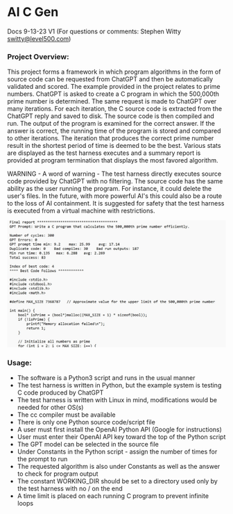 # AI C Gen
Docs 9-13-23 V1 (For questions or comments:  Stephen Witty switty@level500.com)  

### Project Overview:
This project forms a framework in which program algorithms in the form of source code can be requested from ChatGPT and then be automatically validated and scored.  The example provided in the project relates to prime numbers.  ChatGPT is asked to create a C program in which the 500,000th prime number is determined.  The same request is made to ChatGPT over many iterations.  For each iteration, the C source code is extracted from the ChatGPT reply and saved to disk.  The source code is then compiled and run.  The output of the program is examined for the correct answer.  If the answer is correct, the running time of the program is stored and compared to other iterations.  The iteration that produces the correct prime number result in the shortest period of time is deemed to be the best.  Various stats are displayed as the test harness executes and a summary report is provided at program termination that displays the most favored algorithm.  

WARNING - A word of warning - The test harness directly executes source code provided by ChatGPT with no filtering.  The source code has the same ability as the user running the program.  For instance, it could delete the user's files.  In the future, with more powerful AI's this could also be a route to the loss of AI containment.  It is suggested for safety that the test harness is executed from a virtual machine with restrictions.

  

<img src="Pics/results.jpg" width="650">

### Usage:

- The software is a Python3 script and runs in the usual manner
- The test harness is written in Python, but the example system is testing C code produced by ChatGPT
- The test harness is written with Linux in mind, modifications would be needed for other OS(s)
- The cc compiler must be available
- There is only one Python source code/script file
- A user must first install the OpenAI Python API (Google for instructions)
- User must enter their OpenAI API key toward the top of the Python script
- The GPT model can be selected in the source file
- Under Constants in the Python script - assign the number of times for the prompt to run
- The requested algorithm is also under Constants as well as the answer to check for program output
- The constant WORKING_DIR should be set to a directory used only by the test harness with no / on the end
- A time limit is placed on each running C program to prevent infinite loops